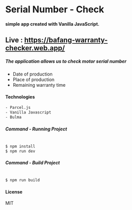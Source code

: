

#  Serial Number - Check
#### simple app created with Vanilla JavaScript.
## Live : https://bafang-warranty-checker.web.app/
##### The application allows us to check motor serial number
 - Date of production
 - Place of production
 - Remaining warranty time 

#### Technologies

```sh
- Parcel.js
- Vanilla Javascript
- Bulma
```

##### Command - Running Project 
#

```sh
$ npm install
$ npm run dev
```

##### Command - Build Project
#

```sh
$ npm run build
```
#### License
MIT

